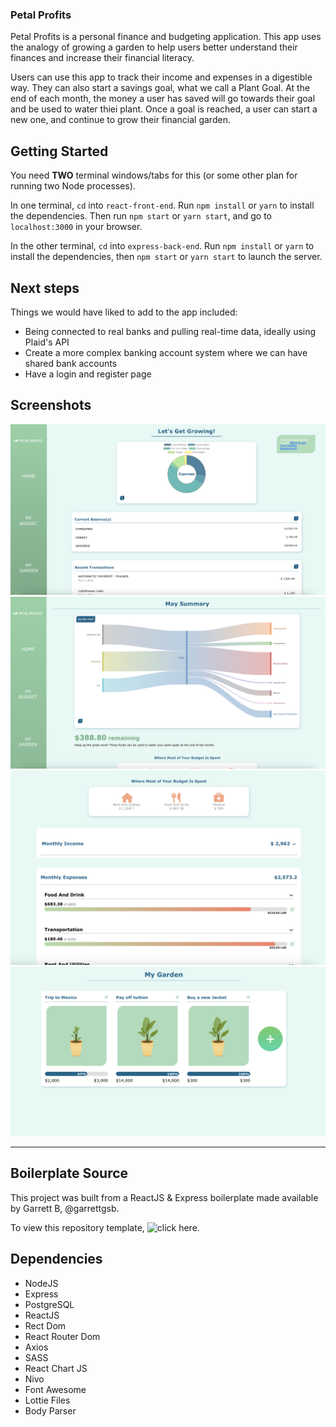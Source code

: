 ### Petal Profits

Petal Profits is a personal finance and budgeting application. This app uses the analogy of growing a garden to help users better understand their finances and increase their financial literacy.

Users can use this app to track their income and expenses in a digestible way. They can also start a savings goal, what we call a Plant Goal. At the end of each month, the money a user has saved will go towards their goal and be used to water thiei plant. Once a goal is reached, a user can start a new one, and continue to grow their financial garden.


## Getting Started

You need **TWO** terminal windows/tabs for this (or some other plan for running two Node processes).

In one terminal, `cd` into `react-front-end`. Run `npm install` or `yarn` to install the dependencies. Then run `npm start` or `yarn start`, and go to `localhost:3000` in your browser.

In the other terminal, `cd` into `express-back-end`. Run `npm install` or `yarn` to install the dependencies, then `npm start` or `yarn start` to launch the server.


## Next steps
Things we would have liked to add to the app included:
- Being connected to real banks and pulling real-time data, ideally using Plaid's API
- Create a more complex banking account system where we can have shared bank accounts
- Have a login and register page



## Screenshots
![Home page of Petal Profits](https://github.com/B-Waterman/petal-profits/blob/master/docs/HomePage.png?raw=true)
![Budget Page 1](https://github.com/B-Waterman/petal-profits/blob/master/docs/BudgetPage1.png?raw=true)
![Budget Page 2](https://github.com/B-Waterman/petal-profits/blob/master/docs/BudgetPage2.png?raw=true)
![My Garden Page](https://github.com/tmackinnon/petal-profits/blob/master/docs/GardenPage.png?raw=true)

---
## Boilerplate Source

This project was built from a ReactJS & Express boilerplate made available by Garrett B, @garrettgsb.

To view this repository template, ![click here.](https://github.com/garrettgsb/react-express-boilerplate)

## Dependencies

  - NodeJS
  - Express
  - PostgreSQL
  - ReactJS
  - Rect Dom
  - React Router Dom
  - Axios
  - SASS
  - React Chart JS
  - Nivo
  - Font Awesome
  - Lottie Files
  - Body Parser
